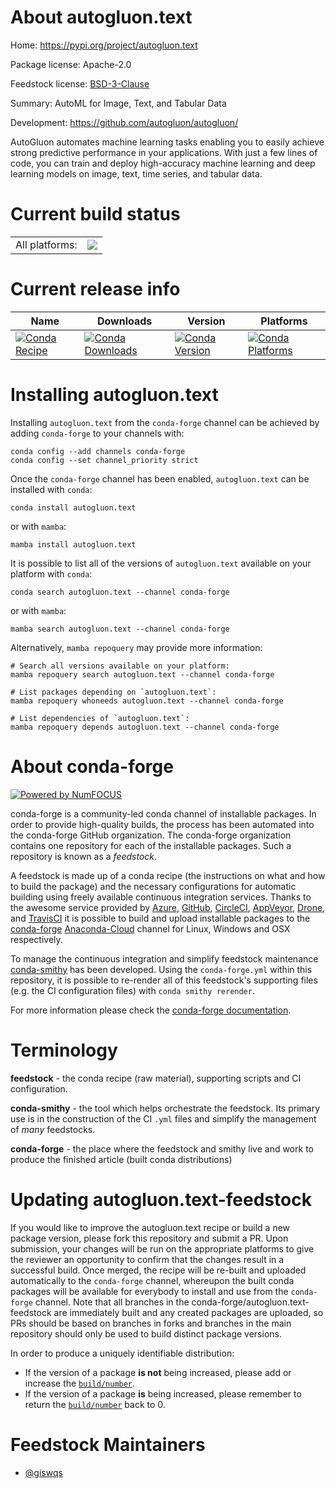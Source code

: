 About autogluon.text
====================

Home: https://pypi.org/project/autogluon.text

Package license: Apache-2.0

Feedstock license: [BSD-3-Clause](https://github.com/conda-forge/autogluon.text-feedstock/blob/main/LICENSE.txt)

Summary: AutoML for Image, Text, and Tabular Data

Development: https://github.com/autogluon/autogluon/

AutoGluon automates machine learning tasks enabling you to easily achieve strong
predictive performance in your applications. With just a few lines of code, you
can train and deploy high-accuracy machine learning and deep learning models on
image, text, time series, and tabular data.


Current build status
====================


<table><tr><td>All platforms:</td>
    <td>
      <a href="https://dev.azure.com/conda-forge/feedstock-builds/_build/latest?definitionId=18534&branchName=main">
        <img src="https://dev.azure.com/conda-forge/feedstock-builds/_apis/build/status/autogluon.text-feedstock?branchName=main">
      </a>
    </td>
  </tr>
</table>

Current release info
====================

| Name | Downloads | Version | Platforms |
| --- | --- | --- | --- |
| [![Conda Recipe](https://img.shields.io/badge/recipe-autogluon.text-green.svg)](https://anaconda.org/conda-forge/autogluon.text) | [![Conda Downloads](https://img.shields.io/conda/dn/conda-forge/autogluon.text.svg)](https://anaconda.org/conda-forge/autogluon.text) | [![Conda Version](https://img.shields.io/conda/vn/conda-forge/autogluon.text.svg)](https://anaconda.org/conda-forge/autogluon.text) | [![Conda Platforms](https://img.shields.io/conda/pn/conda-forge/autogluon.text.svg)](https://anaconda.org/conda-forge/autogluon.text) |

Installing autogluon.text
=========================

Installing `autogluon.text` from the `conda-forge` channel can be achieved by adding `conda-forge` to your channels with:

```
conda config --add channels conda-forge
conda config --set channel_priority strict
```

Once the `conda-forge` channel has been enabled, `autogluon.text` can be installed with `conda`:

```
conda install autogluon.text
```

or with `mamba`:

```
mamba install autogluon.text
```

It is possible to list all of the versions of `autogluon.text` available on your platform with `conda`:

```
conda search autogluon.text --channel conda-forge
```

or with `mamba`:

```
mamba search autogluon.text --channel conda-forge
```

Alternatively, `mamba repoquery` may provide more information:

```
# Search all versions available on your platform:
mamba repoquery search autogluon.text --channel conda-forge

# List packages depending on `autogluon.text`:
mamba repoquery whoneeds autogluon.text --channel conda-forge

# List dependencies of `autogluon.text`:
mamba repoquery depends autogluon.text --channel conda-forge
```


About conda-forge
=================

[![Powered by
NumFOCUS](https://img.shields.io/badge/powered%20by-NumFOCUS-orange.svg?style=flat&colorA=E1523D&colorB=007D8A)](https://numfocus.org)

conda-forge is a community-led conda channel of installable packages.
In order to provide high-quality builds, the process has been automated into the
conda-forge GitHub organization. The conda-forge organization contains one repository
for each of the installable packages. Such a repository is known as a *feedstock*.

A feedstock is made up of a conda recipe (the instructions on what and how to build
the package) and the necessary configurations for automatic building using freely
available continuous integration services. Thanks to the awesome service provided by
[Azure](https://azure.microsoft.com/en-us/services/devops/), [GitHub](https://github.com/),
[CircleCI](https://circleci.com/), [AppVeyor](https://www.appveyor.com/),
[Drone](https://cloud.drone.io/welcome), and [TravisCI](https://travis-ci.com/)
it is possible to build and upload installable packages to the
[conda-forge](https://anaconda.org/conda-forge) [Anaconda-Cloud](https://anaconda.org/)
channel for Linux, Windows and OSX respectively.

To manage the continuous integration and simplify feedstock maintenance
[conda-smithy](https://github.com/conda-forge/conda-smithy) has been developed.
Using the ``conda-forge.yml`` within this repository, it is possible to re-render all of
this feedstock's supporting files (e.g. the CI configuration files) with ``conda smithy rerender``.

For more information please check the [conda-forge documentation](https://conda-forge.org/docs/).

Terminology
===========

**feedstock** - the conda recipe (raw material), supporting scripts and CI configuration.

**conda-smithy** - the tool which helps orchestrate the feedstock.
                   Its primary use is in the construction of the CI ``.yml`` files
                   and simplify the management of *many* feedstocks.

**conda-forge** - the place where the feedstock and smithy live and work to
                  produce the finished article (built conda distributions)


Updating autogluon.text-feedstock
=================================

If you would like to improve the autogluon.text recipe or build a new
package version, please fork this repository and submit a PR. Upon submission,
your changes will be run on the appropriate platforms to give the reviewer an
opportunity to confirm that the changes result in a successful build. Once
merged, the recipe will be re-built and uploaded automatically to the
`conda-forge` channel, whereupon the built conda packages will be available for
everybody to install and use from the `conda-forge` channel.
Note that all branches in the conda-forge/autogluon.text-feedstock are
immediately built and any created packages are uploaded, so PRs should be based
on branches in forks and branches in the main repository should only be used to
build distinct package versions.

In order to produce a uniquely identifiable distribution:
 * If the version of a package **is not** being increased, please add or increase
   the [``build/number``](https://docs.conda.io/projects/conda-build/en/latest/resources/define-metadata.html#build-number-and-string).
 * If the version of a package **is** being increased, please remember to return
   the [``build/number``](https://docs.conda.io/projects/conda-build/en/latest/resources/define-metadata.html#build-number-and-string)
   back to 0.

Feedstock Maintainers
=====================

* [@giswqs](https://github.com/giswqs/)

